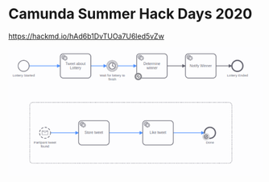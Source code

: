 # Camunda Summer Hack Days 2020

https://hackmd.io/hAd6b1DvTUOa7U6led5vZw

![Example process diagram using the twitter microservice](image.png)
